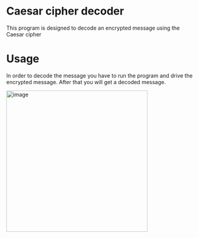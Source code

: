 # Caesar cipher decoder

This program is designed to decode an encrypted message using the Caesar cipher

# Usage

In order to decode the message you have to run the program and drive the encrypted message. After that you will get a decoded message.

<img width="373" alt="image" src="https://user-images.githubusercontent.com/57359974/204601865-d563bd03-3955-4d65-94e2-5e1568f53d1e.png">

